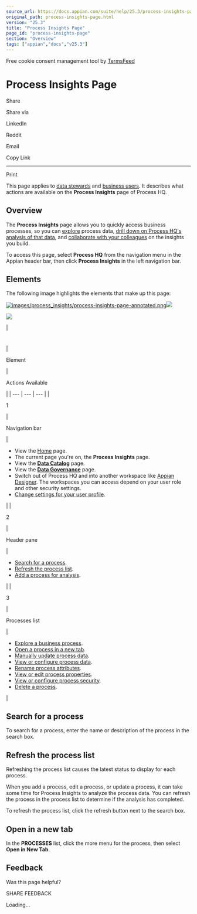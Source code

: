 ```yaml
---
source_url: https://docs.appian.com/suite/help/25.3/process-insights-page.html
original_path: process-insights-page.html
version: "25.3"
title: "Process Insights Page"
page_id: "process-insights-page"
section: "Overview"
tags: ["appian","docs","v25.3"]
---
```



Free cookie consent management tool by [TermsFeed](https://www.termsfeed.com/)

# Process Insights Page

Share

Share via

LinkedIn

Reddit

Email

Copy Link

* * *

Print

This page applies to [data stewards](processhq.html#-data-stewards) and [business users](processhq.html#-business-users). It describes what actions are available on the **Process Insights** page of Process HQ.

## Overview

The **Process Insights** page allows you to quickly access business processes, so you can [explore](explore.html) process data, [drill down on Process HQ's analysis of that data](investigate.html), and [collaborate with your colleagues](collaborate-on-insight.html) on the insights you build.

To access this page, select **Process HQ** from the navigation menu in the Appian header bar, then click **Process Insights** in the left navigation bar.

## Elements

The following image highlights the elements that make up this page:

[![images/process_insights/process-insights-page-annotated.png](images/process_insights/process-insights-page-annotated.png)![](/suite/help/25.3/images/rn/zoom_magnify_center.png)](#img727)

[![](images/process_insights/process-insights-page-annotated.png)](#_)

|
#

 |

Element

 |

Actions Available

 |
| --- | --- | --- |
|

1

 |

Navigation bar

 |

-   View the [Home](process-hq-landing-page.html) page.
-   The current page you're on, the **Process Insights** page.
-   View the [**Data Catalog**](data-catalog-page.html) page.
-   View the [**Data Governance**](data-governance-page.html) page.
-   Switch out of Process HQ and into another workspace like [Appian Designer](welcome-app-designer.html). The workspaces you can access depend on your user role and other security settings.
-   [Change settings for your user profile](Settings_Page.html).

 |
|

2

 |

Header pane

 |

-   [Search for a process](#search-for-a-process).
-   [Refresh the process list](#refresh-the-process-list).
-   [Add a process for analysis](add-process.html#add-a-process).

 |
|

3

 |

Processes list

 |

-   [Explore a business process](explore.html).
-   [Open a process in a new tab](#open-in-a-new-tab).
-   [Manually update process data](add-process.html#manually-update-a-process).
-   [View or configure process data](add-process.html#configure-process-data).
-   [Rename process attributes](add-process.html#rename-attributes).
-   [View or edit process properties](add-process.html#configure-process-properties).
-   [View or configure process security](add-process.html#configure-process-security).
-   [Delete a process](add-process.html#delete-a-process).

 |

## Search for a process

To search for a process, enter the name or description of the process in the search box.

## Refresh the process list

Refreshing the process list causes the latest status to display for each process.

When you add a process, edit a process, or update a process, it can take some time for Process Insights to analyze the process data. You can refresh the process in the process list to determine if the analysis has completed.

To refresh the process list, click the refresh button next to the search box.

## Open in a new tab

In the **PROCESSES** list, click the more menu for the process, then select **Open in New Tab**.

## Feedback

Was this page helpful?

SHARE FEEDBACK

Loading...